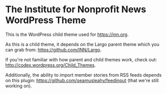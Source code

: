 The Institute for Nonprofit News WordPress Theme
===

This is the WordPress child theme used for https://inn.org.

As this is a child theme, it depends on the Largo parent theme which you can grab from: https://github.com/INN/Largo.

If you're not familiar with how parent and child themes work, check out: http://codex.wordpress.org/Child_Themes.

Additionally, the ability to import member stories from RSS feeds depends on this plugin: https://github.com/seamusleahy/feedinput (that we're still working on).
